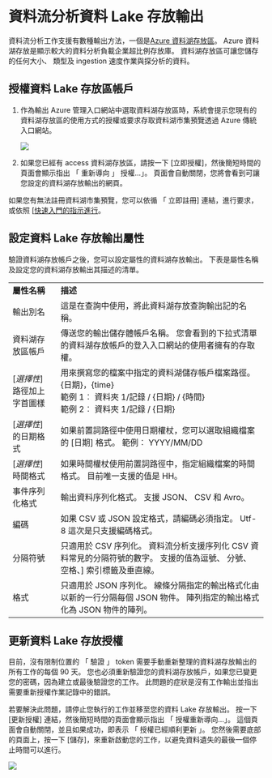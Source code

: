 <properties
    pageTitle="資料流分析資料湖存放輸出 |Microsoft Azure"
    description="驗證設定和 Azure 資料湖儲存區中的資料流分析工作的授權"
    keywords=""
    services="stream-analytics"
    documentationCenter=""
    authors="jeffstokes72"
    manager="jhubbard"
    editor="cgronlun"
/>

<tags
    ms.service="stream-analytics"
    ms.devlang="na"
    ms.topic="article"
    ms.tgt_pltfrm="na"
    ms.workload="big-data"
    ms.date="09/26/2016"
    ms.author="jeffstok"
/>

# <a name="stream-analytics-data-lake-store-output"></a>資料流分析資料 Lake 存放輸出

資料流分析工作支援有數種輸出方法，一個是[Azure 資料湖存放區](https://azure.microsoft.com/services/data-lake-store/)。 Azure 資料湖存放是顯示較大的資料分析負載企業超比例存放庫。 資料湖存放區可讓您儲存的任何大小、 類型及 ingestion 速度作業與探分析的資料。

## <a name="authorize-a-data-lake-store-account"></a>授權資料 Lake 存放區帳戶

1.  作為輸出 Azure 管理入口網站中選取資料湖存放區時，系統會提示您現有的資料湖存放區的使用方式的授權或要求存取資料湖市集預覽透過 Azure 傳統入口網站。

    ![](media/stream-analytics-data-lake-output/stream-analytics-data-lake-output-authorization.png)  

2.  如果您已經有 access 資料湖存放區，請按一下 [立即授權]，然後簡短時間的頁面會顯示指出 「 重新導向 」 授權...」。 頁面會自動關閉，您將會看到可讓您設定的資料湖存放輸出的網頁。

如果您有無法註冊資料湖市集預覽，您可以依循 「 立即註冊] 連結，進行要求，或依照 [[快速入門的指示進行](../data-lake-store/data-lake-store-get-started-portal.md)。

## <a name="configure-the-data-lake-store-output-properties"></a>設定資料 Lake 存放輸出屬性

驗證資料湖存放帳戶之後，您可以設定屬性的資料湖存放輸出。 下表是屬性名稱及設定您的資料湖存放輸出其描述的清單。

<table>
<tbody>
<tr>
<td><B>屬性名稱</B></td>
<td><B>描述</B></td>
</tr>
<tr>
<td>輸出別名</td>
<td>這是在查詢中使用，將此資料湖存放查詢輸出記的名稱。</td>
</tr>
<tr>
<td>資料湖存放區帳戶</td>
<td>傳送您的輸出儲存體帳戶名稱。 您會看到的下拉式清單的資料湖存放帳戶的登入入口網站的使用者擁有的存取權。</td>
</tr>
<tr>
<td>[<I>選擇性</I>] 路徑加上字首圖樣</td>
<td>用來撰寫您的檔案中指定的資料湖儲存帳戶檔案路徑。 <BR>{日期}，{time}<BR>範例 1︰ 資料夾 1/記錄 / {日期} / {時間}<BR>範例 2︰ 資料夾 1/記錄 / {日期}</td>
</tr>
<tr>
<td>[<I>選擇性</I>] 的日期格式</td>
<td>如果前置詞路徑中使用日期權杖，您可以選取組織檔案的 [日期] 格式。 範例︰ YYYY/MM/DD</td>
</tr>
<tr>
<td>[<I>選擇性</I>] 時間格式</td>
<td>如果時間權杖使用前置詞路徑中，指定組織檔案的時間格式。 目前唯一支援的值是 HH。</td>
</tr>
<tr>
<td>事件序列化格式</td>
<td>輸出資料序列化格式。 支援 JSON、 CSV 和 Avro。</td>
</tr>
<tr>
<td>編碼</td>
<td>如果 CSV 或 JSON 設定格式，請編碼必須指定。 Utf-8 這次是只支援編碼格式。</td>
</tr>
<tr>
<td>分隔符號</td>
<td>只適用於 CSV 序列化。 資料流分析支援序列化 CSV 資料常見的分隔符號的數字。 支援的值為逗號、 分號、 空格、] 索引標籤及垂直線。</td>
</tr>
<tr>
<td>格式</td>
<td>只適用於 JSON 序列化。 線條分隔指定的輸出格式化由以新的一行分隔每個 JSON 物件。 陣列指定的輸出格式化為 JSON 物件的陣列。</td>
</tr>
</tbody>
</table>

## <a name="renew-data-lake-store-authorization"></a>更新資料 Lake 存放授權

目前，沒有限制位置的 「 驗證 」 token 需要手動重新整理的資料湖存放輸出的所有工作的每個 90 天。 您也必須重新驗證您的資料湖存放帳戶，如果您已變更您的密碼，因為建立或最後驗證您的工作。 此問題的症狀是沒有工作輸出並指出需要重新授權作業記錄中的錯誤。

若要解決此問題，請停止您執行的工作並移至您的資料 Lake 存放輸出。 按一下 [更新授權] 連結，然後簡短時間的頁面會顯示指出 「 授權重新導向...」。 這個頁面會自動關閉，並且如果成功，即表示 「 授權已經順利更新 」。 您然後需要底部的頁面上，按一下 [儲存]，來重新啟動您的工作，以避免資料遺失的最後一個停止時間可以進行。

![](media/stream-analytics-data-lake-output/stream-analytics-data-lake-output-renew-authorization.png)
